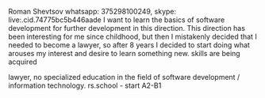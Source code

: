 Roman Shevtsov
whatsapp: 375298100249, skype: live:.cid.74775bc5b446aade
I want to learn the basics of software development for further development in this direction. This direction has been interesting for me since childhood, but then I mistakenly decided that I needed to become a lawyer, so after 8 years I decided to start doing what arouses my interest and desire to learn something new.
skills are being acquired
 
lawyer, no specialized education in the field of software development / information technology.
rs.school - start
A2-B1
